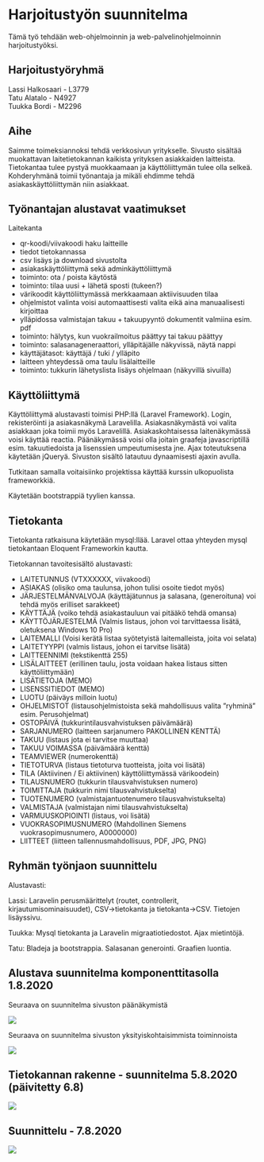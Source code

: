 # Harjoitustyön suunnitelma

Tämä työ tehdään web-ohjelmoinnin ja web-palvelinohjelmoinnin harjoitustyöksi.


## Harjoitustyöryhmä

Lassi Halkosaari - L3779
<br>
Tatu Alatalo - N4927
<br>
Tuukka Bordi - M2296


## Aihe

Saimme toimeksiannoksi tehdä verkkosivun yritykselle. Sivusto sisältää muokattavan laitetietokannan kaikista yrityksen asiakkaiden laitteista. Tietokantaa tulee pystyä muokkaamaan ja käyttöliittymän tulee olla selkeä. Kohderyhmänä toimii työnantaja ja mikäli ehdimme tehdä asiakaskäyttöliittymän niin asiakkaat.

## Työnantajan alustavat vaatimukset

Laitekanta

- qr-koodi/viivakoodi haku laitteille
- tiedot tietokannassa
- csv lisäys ja download sivustolta
- asiakaskäyttöliittymä sekä adminkäyttöliittymä
- toiminto: ota / poista käytöstä
- toiminto: tilaa uusi + lähetä sposti (tukeen?)
- värikoodit käyttöliittymässä merkkaamaan aktiivisuuden tilaa
- ohjelmistot valinta voisi automaattisesti valita eikä aina manuaalisesti kirjoittaa
- ylläpidossa valmistajan takuu + takuupyyntö dokumentit valmiina esim. pdf
- toiminto: hälytys, kun vuokrailmoitus päättyy tai takuu päättyy
- toiminto: salasanageneraattori, ylläpitäjälle näkyvissä, näytä nappi
- käyttäjätasot: käyttäjä / tuki / ylläpito
- laitteen yhteydessä oma taulu lisälaitteille
- toiminto: tukkurin lähetyslista lisäys ohjelmaan (näkyvillä sivuilla)


## Käyttöliittymä

Käyttöliittymä alustavasti toimisi PHP:llä (Laravel Framework). Login, rekisteröinti ja asiakasnäkymä Laravelilla. Asiakasnäkymästä voi valita asiakkaan joka toimii myös Laravelillä. Asiakaskohtaisessa laitenäkymässä voisi käyttää reactia. Päänäkymässä voisi olla joitain graafeja javascriptillä esim. takuutiedoista ja lisenssien umpeutumisesta jne. Ajax toteutuksena käytetään jQueryä. Sivuston sisältö latautuu dynaamisesti ajaxin avulla.

Tutkitaan samalla voitaisiinko projektissa käyttää kurssin ulkopuolista frameworkkiä.

Käytetään bootstrappiä tyylien kanssa.


## Tietokanta

Tietokanta ratkaisuna käytetään mysql:llää. Laravel ottaa yhteyden mysql tietokantaan Eloquent Frameworkin kautta.

Tietokannan tavoitesisältö alustavasti:

- LAITETUNNUS (VTXXXXXX, viivakoodi)
- ASIAKAS (olisiko oma taulunsa, johon tulisi osoite tiedot myös)
- JÄRJESTELMÄNVALVOJA (käyttäjätunnus ja salasana, (generoituna) voi tehdä myös erilliset sarakkeet)
- KÄYTTÄJÄ (voiko tehdä asiakastauluun vai pitääkö tehdä omansa)
- KÄYTTÖJÄRJESTELMÄ (Valmis listaus, johon voi tarvittaessa lisätä, oletuksena Windows 10 Pro)
- LAITEMALLI (Voisi kerätä listaa syötetyistä laitemalleista, joita voi selata)
- LAITETYYPPI (valmis listaus, johon ei tarvitse lisätä)
- LAITTEENNIMI (tekstikenttä 255)
- LISÄLAITTEET (erillinen taulu, josta voidaan hakea listaus sitten käyttöliittymään)
- LISÄTIETOJA (MEMO)
- LISENSSITIEDOT (MEMO)
- LUOTU (päiväys milloin luotu)
- OHJELMISTOT (listausohjelmistoista sekä mahdollisuus valita ”ryhminä” esim. Perusohjelmat)
- OSTOPÄIVÄ (tukkurintilausvahvistuksen päivämäärä)
- SARJANUMERO (laitteen sarjanumero PAKOLLINEN KENTTÄ)
- TAKUU (listaus jota ei tarvitse muuttaa)
- TAKUU VOIMASSA (päivämäärä kenttä)
- TEAMVIEWER (numerokenttä)
- TIETOTURVA (listaus tietoturva tuotteista, joita voi lisätä)
- TILA (Aktiivinen / Ei aktiivinen) käyttöliittymässä värikoodein)
- TILAUSNUMERO (tukkurin tilausvahvistuksen numero)
- TOIMITTAJA (tukkurin nimi tilausvahvistukselta)
- TUOTENUMERO (valmistajantuotenumero tilausvahvistukselta)
- VALMISTAJA (valmistajan nimi tilausvahvistukselta)
- VARMUUSKOPIOINTI (listaus, voi lisätä)
- VUOKRASOPIMUSNUMERO (Mahdollinen Siemens vuokrasopimusnumero, A0000000)
- LIITTEET (liitteen tallennusmahdollisuus, PDF, JPG, PNG)


## Ryhmän työnjaon suunnittelu

Alustavasti:

Lassi: Laravelin perusmäärittelyt (routet, controllerit, kirjautumisominaisuudet), CSV->tietokanta ja tietokanta->CSV. Tietojen lisäyssivu.

Tuukka: Mysql tietokanta ja Laravelin migraatiotiedostot. Ajax mietintöjä.

Tatu: Bladeja ja bootstrappia. Salasanan generointi. Graafien luontia.



## Alustava suunnitelma komponenttitasolla 1.8.2020
<p style="display: block">Seuraava on suunnitelma sivuston päänäkymistä</p>
<img id="main" src="https://gitlab.labranet.jamk.fi/webkurssit/tuotetietokanta-harjoitustyo-web-kurssit/-/raw/master/laitetietokanta_p%C3%A4%C3%A4n%C3%A4kym%C3%A4.png"><img>
<p style="display: block">Seuraava on suunnitelma sivuston yksityiskohtaisimmista toiminnoista</p>
<img id="comps" src="https://gitlab.labranet.jamk.fi/webkurssit/tuotetietokanta-harjoitustyo-web-kurssit/-/raw/master/laitetietokanta_toiminnot.png"></img>


## Tietokannan rakenne - suunnitelma 5.8.2020 (päivitetty 6.8)

<img src="https://gitlab.labranet.jamk.fi/webkurssit/tuotetietokanta-harjoitustyo-web-kurssit/-/raw/master/entity_relations.png"></img>


## Suunnittelu - 7.8.2020

<img id="comps_0708" src="https://gitlab.labranet.jamk.fi/webkurssit/tuotetietokanta-harjoitustyo-web-kurssit/-/raw/master/laitetietokanta_toiminnot_2020_08_07_02.png">

